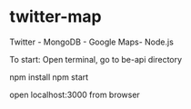 # twitter-map
Twitter - MongoDB - Google Maps- Node.js

To start: Open terminal, go to be-api directory

npm install
npm start

open localhost:3000 from browser
